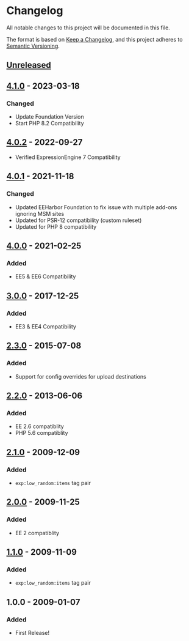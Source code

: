 # Changelog
All notable changes to this project will be documented in this file.

The format is based on [Keep a Changelog](https://keepachangelog.com/),
and this project adheres to [Semantic Versioning](https://semver.org/spec/v2.0.0.html).

## [Unreleased]


## [4.1.0] - 2023-03-18
### Changed
- Update Foundation Version
- Start PHP 8.2 Compatibility

## [4.0.2] - 2022-09-27
- Verified ExpressionEngine 7 Compatibility

## [4.0.1] - 2021-11-18
### Changed
- Updated EEHarbor Foundation to fix issue with multiple add-ons ignoring MSM sites
- Updated for PSR-12 compatibility (custom ruleset)
- Updated for PHP 8 compatibility

## [4.0.0] - 2021-02-25
### Added
- EE5 & EE6 Compatibility

## [3.0.0] - 2017-12-25
### Added
- EE3 & EE4 Compatibility

## [2.3.0] - 2015-07-08
### Added
- Support for config overrides for upload destinations

## [2.2.0] - 2013-06-06
### Added
- EE 2.6 compatiblity
- PHP 5.6 compatiblity

## [2.1.0] - 2009-12-09
### Added
- `exp:low_random:items` tag pair

## [2.0.0] - 2009-11-25
### Added
- EE 2 compatiblity

## [1.1.0] - 2009-11-09
### Added
- `exp:low_random:items` tag pair

## 1.0.0 - 2009-01-07
### Added
- First Release!

[Unreleased]: https://github.com/packettide/wygwam/compare/v4.1.0...HEAD
[4.1.0]: https://github.com/packettide/wygwam/compare/v4.0.2...v4.1.0
[4.0.2]: https://github.com/packettide/wygwam/compare/v4.0.1...v4.0.2
[4.0.1]: https://github.com/packettide/wygwam/compare/v4.0.0...v4.0.1
[4.0.0]: https://github.com/packettide/wygwam/compare/v3.0.0...v4.0.0
[3.0.0]: https://github.com/packettide/wygwam/compare/v2.3.0...v3.0.0
[2.3.0]: https://github.com/packettide/wygwam/compare/v2.2.0...v2.3.0
[2.2.0]: https://github.com/packettide/wygwam/compare/v2.1.0...v2.2.0
[2.1.0]: https://github.com/packettide/wygwam/compare/v2.0.0...v2.1.0
[2.0.0]: https://github.com/packettide/wygwam/compare/v1.1.0...v2.0.0
[1.1.0]: https://github.com/packettide/wygwam/compare/v1.0.0...v1.1.0